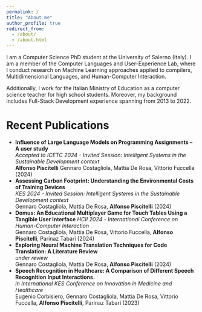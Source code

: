 ```yaml
---
permalink: /
title: "About me"
author_profile: true
redirect_from: 
  - /about/
  - /about.html
---
```


I am a Computer Science PhD student at the University of Salerno (Italy). I am a member of the Computer Languages and User-Experience Lab, where I conduct research on Machine Learning approaches applied to compilers, Multidimensional Languages, and Human-Computer Interaction.

Additionally, I work for the Italian Ministry of Education as a computer science teacher for high school students. Moreover, my background includes Full-Stack Development experience spanning from 2013 to 2022.


Recent Publications
======

- **Influence of Large Language Models on Programming Assignments – A user study**  
  _Accepted to ICETC 2024 - Invited Session: Intelligent Systems in the Sustainable Development context_\
  **Alfonso Piscitelli** Gennaro Costagliola, Mattia De Rosa, Vittorio Fuccella (2024)
- **Assessing Carbon Footprint: Understanding the Environmental Costs of Training Devices**  
  _KES 2024 - Invited Session: Intelligent Systems in the Sustainable Development context_\
  Gennaro Costagliola, Mattia De Rosa, **Alfonso Piscitelli** (2024)
- **Domus: An Educational Multiplayer Game for Touch Tables Using a Tangible User Interface**
  _HCII 2024 - International Conference on Human-Computer Interaction_\
  Gennaro Costagliola, Mattia De Rosa, Vittorio Fuccella, **Alfonso Piscitelli**, Parinaz Tabari (2024)
- **Exploring Neural Machine Translation Techniques for Code Translation: A Literature Review**  
  _under review_\
  Gennaro Costagliola, Mattia De Rosa, **Alfonso Piscitelli** (2024)
-  **Speech Recognition in Healthcare: A Comparison of Different Speech Recognition Input Interactions.**  
   *in International KES Conference on Innovation in Medicine and Healthcare*  
   Eugenio Corbisiero, Gennaro Costagliola, Mattia De Rosa, Vittorio Fuccella, **Alfonso Piscitelli**, Parinaz Tabari (2023)
